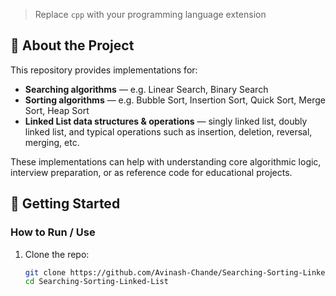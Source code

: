 > Replace `cpp` with your programming language extension 

## 🧠 About the Project

This repository provides implementations for:

- **Searching algorithms** — e.g. Linear Search, Binary Search  
- **Sorting algorithms** — e.g. Bubble Sort, Insertion Sort, Quick Sort, Merge Sort, Heap Sort  
- **Linked List data structures & operations** — singly linked list, doubly linked list, and typical operations such as insertion, deletion, reversal, merging, etc.

These implementations can help with understanding core algorithmic logic, interview preparation, or as reference code for educational projects.

## 🚀 Getting Started

### How to Run / Use

1. Clone the repo:

   ```bash
   git clone https://github.com/Avinash-Chande/Searching-Sorting-Linked-List.git
   cd Searching-Sorting-Linked-List
